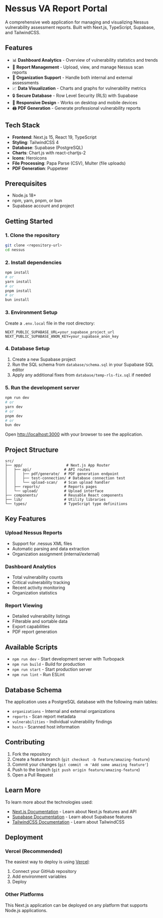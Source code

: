 # Nessus VA Report Portal

A comprehensive web application for managing and visualizing Nessus vulnerability assessment reports. Built with Next.js, TypeScript, Supabase, and TailwindCSS.

## Features

- 📊 **Dashboard Analytics** - Overview of vulnerability statistics and trends
- 📄 **Report Management** - Upload, view, and manage Nessus scan reports
- 🏢 **Organization Support** - Handle both internal and external assessments
- 📈 **Data Visualization** - Charts and graphs for vulnerability metrics
- 🔒 **Secure Database** - Row Level Security (RLS) with Supabase
- 📱 **Responsive Design** - Works on desktop and mobile devices
- 🖨️ **PDF Generation** - Generate professional vulnerability reports

## Tech Stack

- **Frontend**: Next.js 15, React 19, TypeScript
- **Styling**: TailwindCSS 4
- **Database**: Supabase (PostgreSQL)
- **Charts**: Chart.js with react-chartjs-2
- **Icons**: Heroicons
- **File Processing**: Papa Parse (CSV), Multer (file uploads)
- **PDF Generation**: Puppeteer

## Prerequisites

- Node.js 18+ 
- npm, yarn, pnpm, or bun
- Supabase account and project

## Getting Started

### 1. Clone the repository

```bash
git clone <repository-url>
cd nessus
```

### 2. Install dependencies

```bash
npm install
# or
yarn install
# or
pnpm install
# or
bun install
```

### 3. Environment Setup

Create a `.env.local` file in the root directory:

```env
NEXT_PUBLIC_SUPABASE_URL=your_supabase_project_url
NEXT_PUBLIC_SUPABASE_ANON_KEY=your_supabase_anon_key
```

### 4. Database Setup

1. Create a new Supabase project
2. Run the SQL schema from `database/schema.sql` in your Supabase SQL editor
3. Apply any additional fixes from `database/temp-rls-fix.sql` if needed

### 5. Run the development server

```bash
npm run dev
# or
yarn dev
# or
pnpm dev
# or
bun dev
```

Open [http://localhost:3000](http://localhost:3000) with your browser to see the application.

## Project Structure

```
src/
├── app/                    # Next.js App Router
│   ├── api/               # API routes
│   │   ├── pdf/generate/  # PDF generation endpoint
│   │   ├── test-connection/ # Database connection test
│   │   └── upload-scan/   # Scan upload handler
│   ├── reports/           # Reports pages
│   └── upload/            # Upload interface
├── components/            # Reusable React components
├── lib/                   # Utility libraries
└── types/                 # TypeScript type definitions
```

## Key Features

### Upload Nessus Reports
- Support for .nessus XML files
- Automatic parsing and data extraction
- Organization assignment (internal/external)

### Dashboard Analytics
- Total vulnerability counts
- Critical vulnerability tracking
- Recent activity monitoring
- Organization statistics

### Report Viewing
- Detailed vulnerability listings
- Filterable and sortable data
- Export capabilities
- PDF report generation

## Available Scripts

- `npm run dev` - Start development server with Turbopack
- `npm run build` - Build for production
- `npm run start` - Start production server
- `npm run lint` - Run ESLint

## Database Schema

The application uses a PostgreSQL database with the following main tables:
- `organizations` - Internal and external organizations
- `reports` - Scan report metadata
- `vulnerabilities` - Individual vulnerability findings
- `hosts` - Scanned host information

## Contributing

1. Fork the repository
2. Create a feature branch (`git checkout -b feature/amazing-feature`)
3. Commit your changes (`git commit -m 'Add some amazing feature'`)
4. Push to the branch (`git push origin feature/amazing-feature`)
5. Open a Pull Request

## Learn More

To learn more about the technologies used:

- [Next.js Documentation](https://nextjs.org/docs) - Learn about Next.js features and API
- [Supabase Documentation](https://supabase.com/docs) - Learn about Supabase features
- [TailwindCSS Documentation](https://tailwindcss.com/docs) - Learn about TailwindCSS

## Deployment

### Vercel (Recommended)

The easiest way to deploy is using [Vercel](https://vercel.com/new):

1. Connect your GitHub repository
2. Add environment variables
3. Deploy

### Other Platforms

This Next.js application can be deployed on any platform that supports Node.js applications.
